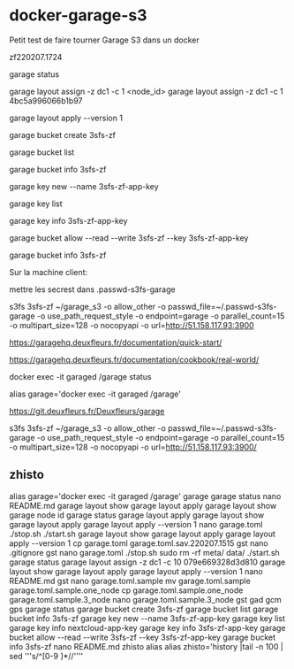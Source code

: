 # docker-garage-s3
Petit test de faire tourner Garage S3 dans un docker

zf220207.1724




garage status

garage layout assign -z dc1 -c 1 <node_id>
garage layout assign -z dc1 -c 1 4bc5a996066b1b97

garage layout apply --version 1

garage bucket create 3sfs-zf

garage bucket list

garage bucket info 3sfs-zf

garage key new --name 3sfs-zf-app-key

garage key list

garage key info 3sfs-zf-app-key

garage bucket allow --read --write 3sfs-zf --key 3sfs-zf-app-key

garage bucket info 3sfs-zf


Sur la machine client:

mettre les secrest dans .passwd-s3fs-garage

s3fs 3sfs-zf ~/garage_s3 -o allow_other -o passwd_file=~/.passwd-s3fs-garage -o use_path_request_style -o endpoint=garage -o parallel_count=15 -o multipart_size=128 -o nocopyapi -o url=http://51.158.117.93:3900









https://garagehq.deuxfleurs.fr/documentation/quick-start/




https://garagehq.deuxfleurs.fr/documentation/cookbook/real-world/

docker exec -it garaged /garage status

alias garage='docker exec -it garaged /garage'

https://git.deuxfleurs.fr/Deuxfleurs/garage


s3fs 3sfs-zf ~/garage_s3 -o allow_other -o passwd_file=~/.passwd-s3fs-garage -o use_path_request_style -o endpoint=garage -o parallel_count=15 -o multipart_size=128 -o nocopyapi -o url=http://51.158.117.93:3900/






zhisto
-----
alias garage='docker exec -it garaged /garage'
garage
garage status
nano README.md
garage layout show
garage layout apply
garage layout show
garage node id
garage status
garage layout apply
garage layout show
garage layout apply
garage layout apply --version 1
nano garage.toml
./stop.sh
./start.sh
garage layout show
garage layout apply
garage layout apply --version 1
cp garage.toml garage.toml.sav.220207.1515
gst
nano .gitignore
gst
nano garage.toml
./stop.sh
sudo rm -rf meta/ data/
./start.sh
garage status
garage layout assign -z dc1 -c 10 079e669328d3d810
garage layout show
garage layout apply
garage layout apply --version 1
nano README.md
gst
nano garage.toml.sample
mv garage.toml.sample garage.toml.sample.one_node
cp garage.toml.sample.one_node garage.toml.sample.3_node
nano garage.toml.sample.3_node
gst
gad
gcm
gps
garage status
garage bucket create 3sfs-zf
garage bucket list
garage bucket info 3sfs-zf
garage key new --name 3sfs-zf-app-key
garage key list
garage key info nextcloud-app-key
garage key info 3sfs-zf-app-key
garage bucket allow --read --write 3sfs-zf --key 3sfs-zf-app-key
garage bucket info 3sfs-zf
nano README.md
zhisto
alias
alias zhisto='history |tail -n 100 | sed '\''s/^[0-9 ]*//'\'''


